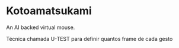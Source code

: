 # Kotoamatsukami
An AI backed virtual mouse.


Técnica chamada U-TEST para definir quantos frame de cada gesto